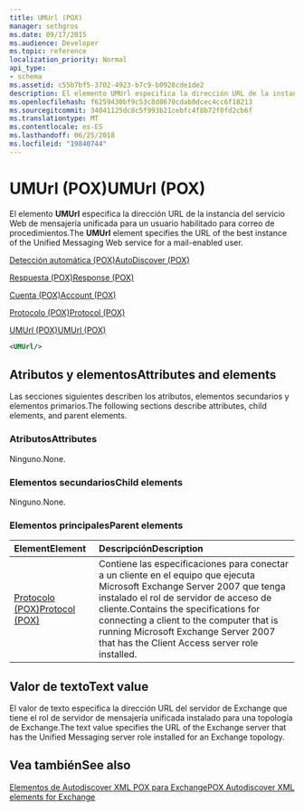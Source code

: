```yaml
---
title: UMUrl (POX)
manager: sethgros
ms.date: 09/17/2015
ms.audience: Developer
ms.topic: reference
localization_priority: Normal
api_type:
- schema
ms.assetid: c55b7bf5-3702-4923-b7c9-b0928cde1de2
description: El elemento UMUrl especifica la dirección URL de la instancia del servicio Web de mensajería unificada para un usuario habilitado para correo de procedimientos.
ms.openlocfilehash: f6259430bf9c53c8d0670cdab0dcec4cc6f18213
ms.sourcegitcommit: 34041125dc8c5f993b21cebfc4f8b72f0fd2cb6f
ms.translationtype: MT
ms.contentlocale: es-ES
ms.lasthandoff: 06/25/2018
ms.locfileid: "19840744"
---
```

# <a name="umurl-pox"></a><span data-ttu-id="daef0-103">UMUrl (POX)</span><span class="sxs-lookup"><span data-stu-id="daef0-103">UMUrl (POX)</span></span>

<span data-ttu-id="daef0-104">El elemento **UMUrl** especifica la dirección URL de la instancia del servicio Web de mensajería unificada para un usuario habilitado para correo de procedimientos.</span><span class="sxs-lookup"><span data-stu-id="daef0-104">The **UMUrl** element specifies the URL of the best instance of the Unified Messaging Web service for a mail-enabled user.</span></span> 
  
[<span data-ttu-id="daef0-105">Detección automática (POX)</span><span class="sxs-lookup"><span data-stu-id="daef0-105">AutoDiscover (POX)</span></span>](autodiscover-pox.md)
  
[<span data-ttu-id="daef0-106">Respuesta (POX)</span><span class="sxs-lookup"><span data-stu-id="daef0-106">Response (POX)</span></span>](response-pox.md)
  
[<span data-ttu-id="daef0-107">Cuenta (POX)</span><span class="sxs-lookup"><span data-stu-id="daef0-107">Account (POX)</span></span>](account-pox.md)
  
[<span data-ttu-id="daef0-108">Protocolo (POX)</span><span class="sxs-lookup"><span data-stu-id="daef0-108">Protocol (POX)</span></span>](protocol-pox.md)
  
[<span data-ttu-id="daef0-109">UMUrl (POX)</span><span class="sxs-lookup"><span data-stu-id="daef0-109">UMUrl (POX)</span></span>](umurl-pox.md)
  
```xml
<UMUrl/>
```

## <a name="attributes-and-elements"></a><span data-ttu-id="daef0-110">Atributos y elementos</span><span class="sxs-lookup"><span data-stu-id="daef0-110">Attributes and elements</span></span>

<span data-ttu-id="daef0-111">Las secciones siguientes describen los atributos, elementos secundarios y elementos primarios.</span><span class="sxs-lookup"><span data-stu-id="daef0-111">The following sections describe attributes, child elements, and parent elements.</span></span>
  
### <a name="attributes"></a><span data-ttu-id="daef0-112">Atributos</span><span class="sxs-lookup"><span data-stu-id="daef0-112">Attributes</span></span>

<span data-ttu-id="daef0-113">Ninguno.</span><span class="sxs-lookup"><span data-stu-id="daef0-113">None.</span></span>
  
### <a name="child-elements"></a><span data-ttu-id="daef0-114">Elementos secundarios</span><span class="sxs-lookup"><span data-stu-id="daef0-114">Child elements</span></span>

<span data-ttu-id="daef0-115">Ninguno.</span><span class="sxs-lookup"><span data-stu-id="daef0-115">None.</span></span>
  
### <a name="parent-elements"></a><span data-ttu-id="daef0-116">Elementos principales</span><span class="sxs-lookup"><span data-stu-id="daef0-116">Parent elements</span></span>

|<span data-ttu-id="daef0-117">**Element**</span><span class="sxs-lookup"><span data-stu-id="daef0-117">**Element**</span></span>|<span data-ttu-id="daef0-118">**Descripción**</span><span class="sxs-lookup"><span data-stu-id="daef0-118">**Description**</span></span>|
|:-----|:-----|
|[<span data-ttu-id="daef0-119">Protocolo (POX)</span><span class="sxs-lookup"><span data-stu-id="daef0-119">Protocol (POX)</span></span>](protocol-pox.md) <br/> |<span data-ttu-id="daef0-120">Contiene las especificaciones para conectar a un cliente en el equipo que ejecuta Microsoft Exchange Server 2007 que tenga instalado el rol de servidor de acceso de cliente.</span><span class="sxs-lookup"><span data-stu-id="daef0-120">Contains the specifications for connecting a client to the computer that is running Microsoft Exchange Server 2007 that has the Client Access server role installed.</span></span>  <br/> |
   
## <a name="text-value"></a><span data-ttu-id="daef0-121">Valor de texto</span><span class="sxs-lookup"><span data-stu-id="daef0-121">Text value</span></span>

<span data-ttu-id="daef0-122">El valor de texto especifica la dirección URL del servidor de Exchange que tiene el rol de servidor de mensajería unificada instalado para una topología de Exchange.</span><span class="sxs-lookup"><span data-stu-id="daef0-122">The text value specifies the URL of the Exchange server that has the Unified Messaging server role installed for an Exchange topology.</span></span>
  
## <a name="see-also"></a><span data-ttu-id="daef0-123">Vea también</span><span class="sxs-lookup"><span data-stu-id="daef0-123">See also</span></span>



[<span data-ttu-id="daef0-124">Elementos de Autodiscover XML POX para Exchange</span><span class="sxs-lookup"><span data-stu-id="daef0-124">POX Autodiscover XML elements for Exchange</span></span>](pox-autodiscover-xml-elements-for-exchange.md)

